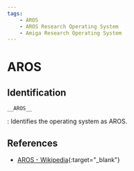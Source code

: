 ```yaml
---
tags:
    - AROS
    - AROS Research Operating System
    - Amiga Research Operating System
---
```

# AROS

## Identification

`__AROS__`

:   Identifies the operating system as AROS.

## References

- [AROS - Wikipedia](https://en.wikipedia.org/wiki/AROS_Research_Operating_System){:target="_blank"}
